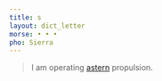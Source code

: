```yaml
---
title: s
layout: dict_letter
morse: • • •
pho: Sierra
---
```

> I am operating [astern](/dict/a/astern.html) propulsion.